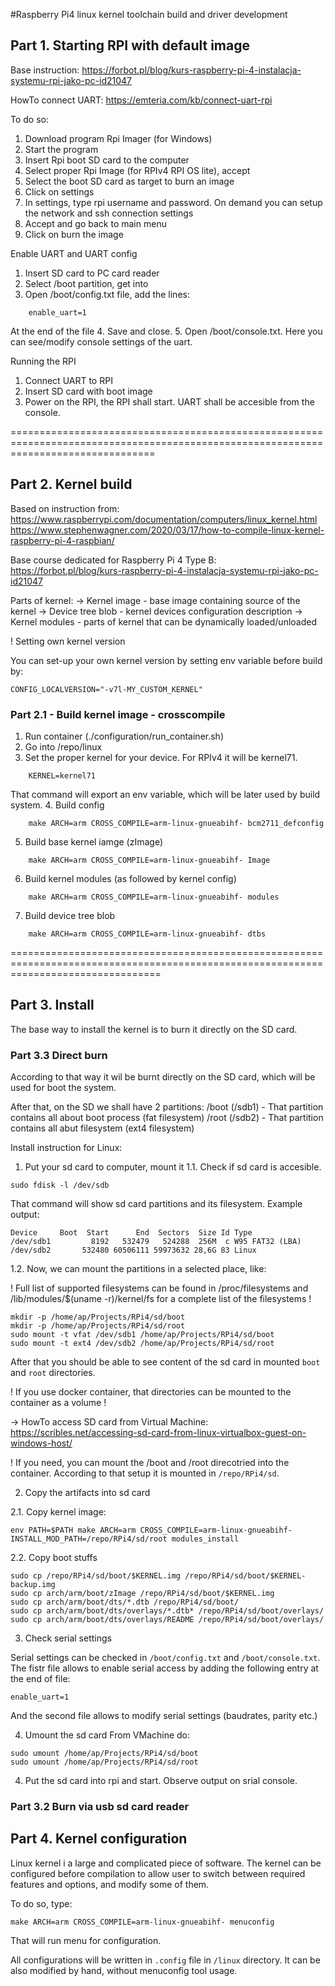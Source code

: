 #Raspberry Pi4 linux kernel toolchain build and driver development


## Part 1. Starting RPI with default image

Base instruction: https://forbot.pl/blog/kurs-raspberry-pi-4-instalacja-systemu-rpi-jako-pc-id21047

HowTo connect UART: https://emteria.com/kb/connect-uart-rpi

To do so:
1. Download program Rpi Imager (for Windows)
2. Start the program
3. Insert Rpi boot SD card to the computer
4. Select proper Rpi Image (for RPIv4 RPI OS lite), accept
5. Select the boot SD card as target to burn an image
6. Click on settings
7. In settings, type rpi username and password. On demand you can setup the network and ssh connection settings
8. Accept and go back to main menu
9. Click on burn the image

Enable UART and UART config
1. Insert SD card to PC card reader
2. Select /boot partition, get into
3. Open /boot/config.txt file, add the lines:
```
    enable_uart=1
```
At the end of the file
4. Save and close.
5. Open /boot/console.txt. Here you can see/modify console settings of the uart.

Running the RPI
1. Connect UART to RPI
2. Insert SD card with boot image
3. Power on the RPI, the RPI shall start. UART shall be accesible from the console.


=====================================================================================================================================

## Part 2. Kernel build

Based on instruction from:  https://www.raspberrypi.com/documentation/computers/linux_kernel.html
                            https://www.stephenwagner.com/2020/03/17/how-to-compile-linux-kernel-raspberry-pi-4-raspbian/


Base course dedicated for Raspberry Pi 4 Type B: https://forbot.pl/blog/kurs-raspberry-pi-4-instalacja-systemu-rpi-jako-pc-id21047


Parts of kernel:
-> Kernel image - base image containing source of the kernel
-> Device tree blob - kernel devices configuration description
-> Kernel modules - parts of kernel that can be dynamically loaded/unloaded

! Setting own kernel version

You can set-up your own kernel version by setting env variable before build by:
```
CONFIG_LOCALVERSION="-v7l-MY_CUSTOM_KERNEL"
```

### Part 2.1 - Build kernel image - crosscompile

1. Run container (./configuration/run_container.sh)
2. Go into /repo/linux
3. Set the proper kernel for your device. For RPIv4 it will be kernel71.
```
    KERNEL=kernel71
```
That command will export an env variable, which will be later used by build system.
4. Build config
```
    make ARCH=arm CROSS_COMPILE=arm-linux-gnueabihf- bcm2711_defconfig
```
5. Build base kernel iamge (zImage)
```
    make ARCH=arm CROSS_COMPILE=arm-linux-gnueabihf- Image
```
6. Build kernel modules (as followed by kernel config)
```
    make ARCH=arm CROSS_COMPILE=arm-linux-gnueabihf- modules
```
7. Build device tree blob
```
    make ARCH=arm CROSS_COMPILE=arm-linux-gnueabihf- dtbs
```
======================================================================================================================================

## Part 3. Install

The base way to install the kernel is to burn it directly on the SD card.

### Part 3.3 Direct burn

According to that way it wil be burnt directly on the SD card, which will be used for boot the system.

After that, on the SD we shall have 2 partitions:
/boot (/sdb1) - That partition contains all about boot process (fat filesystem)
/root (/sdb2) - That partition contains all abut filesystem (ext4 filesystem)

Install instruction for Linux:

1. Put your sd card to computer, mount it
1.1. Check if sd card is accesible.
```
sudo fdisk -l /dev/sdb
```
That command will show sd card partitions and its filesystem. Example output:
```
Device     Boot  Start      End  Sectors  Size Id Type
/dev/sdb1         8192   532479   524288  256M  c W95 FAT32 (LBA)
/dev/sdb2       532480 60506111 59973632 28,6G 83 Linux
```
1.2. Now, we can mount the partitions in a selected place, like:

! Full list of supported filesystems can be found in /proc/filesystems and /lib/modules/$(uname -r)/kernel/fs for a complete list of the filesystems !
```
mkdir -p /home/ap/Projects/RPi4/sd/boot
mkdir -p /home/ap/Projects/RPi4/sd/root
sudo mount -t vfat /dev/sdb1 /home/ap/Projects/RPi4/sd/boot
sudo mount -t ext4 /dev/sdb2 /home/ap/Projects/RPi4/sd/root
```
After that you should be able to see content of the sd card in mounted `boot` and `root` directories.

! If you use docker container, that directories can be mounted to the container as a volume !


-> HowTo access SD card from Virtual Machine: https://scribles.net/accessing-sd-card-from-linux-virtualbox-guest-on-windows-host/

! If you need, you can mount the /boot and /root direcotried into the container. According to that setup it is mounted in `/repo/RPi4/sd`.

2. Copy the artifacts into sd card

2.1. Copy kernel image:
```
env PATH=$PATH make ARCH=arm CROSS_COMPILE=arm-linux-gnueabihf- INSTALL_MOD_PATH=/repo/RPi4/sd/root modules_install
```

2.2. Copy boot stuffs
```
sudo cp /repo/RPi4/sd/boot/$KERNEL.img /repo/RPi4/sd/boot/$KERNEL-backup.img
sudo cp arch/arm/boot/zImage /repo/RPi4/sd/boot/$KERNEL.img
sudo cp arch/arm/boot/dts/*.dtb /repo/RPi4/sd/boot/
sudo cp arch/arm/boot/dts/overlays/*.dtb* /repo/RPi4/sd/boot/overlays/
sudo cp arch/arm/boot/dts/overlays/README /repo/RPi4/sd/boot/overlays/
```

3. Check serial settings

Serial settings can be checked in `/boot/config.txt` and `/boot/console.txt`. The fistr file allows to enable serial access by adding the following entry at the end of file:
```
enable_uart=1
```

And the second file allows to modify serial settings (baudrates, parity etc.)

4. Umount the sd card
From VMachine do:
```
sudo umount /home/ap/Projects/RPi4/sd/boot
sudo umount /home/ap/Projects/RPi4/sd/root
```

4. Put the sd card into rpi and start. Observe output on srial console.

### Part 3.2 Burn via usb sd card reader

## Part 4. Kernel configuration

Linux kernel i a large and complicated piece of software. The kernel can be configured before compilation to allow user to switch between required features and options, and modify some of them.

To do so, type:

```
make ARCH=arm CROSS_COMPILE=arm-linux-gnueabihf- menuconfig
```

That will run menu for configuration.

All configurations will be written in `.config` file in `/linux` directory. It can be also modified by hand, without menuconfig tool usage.

